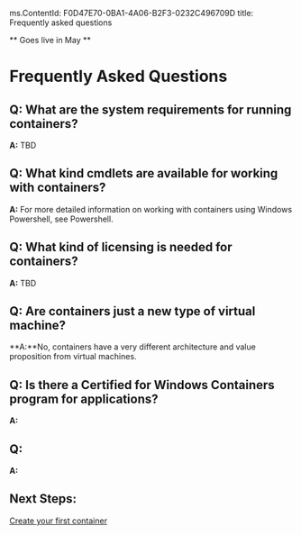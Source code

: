 ms.ContentId: F0D47E70-0BA1-4A06-B2F3-0232C496709D
title: Frequently asked questions

** Goes live in May **

# Frequently Asked Questions

## Q: What are the system requirements for running containers?
**A:** TBD

## Q: What kind cmdlets are available for working with containers?
**A:** For more detailed information on working with containers using Windows Powershell, see Powershell.


## Q: What kind of licensing is needed for containers?
**A:** TBD

## Q: Are containers just a new type of virtual machine? ##
**A:**No, containers have a very different architecture and value proposition from virtual machines. 

## Q: Is there a Certified for Windows Containers program for applications? ##
**A:**



## Q:  ##
**A:**


## Next Steps:
[Create your first container](..\quick_start\hello_world.md)